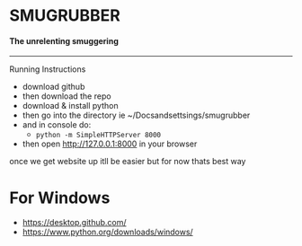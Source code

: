 # SMUGRUBBER
#### The unrelenting smuggering
----
Running Instructions
- download github
- then download the repo
- download & install python
- then go into the directory ie ~/Docsandsettsings/smugrubber
- and in console do:
  -  ``` python -m SimpleHTTPServer 8000 ``` 
- then open http://127.0.0.1:8000 in your browser

once we get website up itll be easier but for now thats best way

For Windows
===========
* https://desktop.github.com/
* https://www.python.org/downloads/windows/